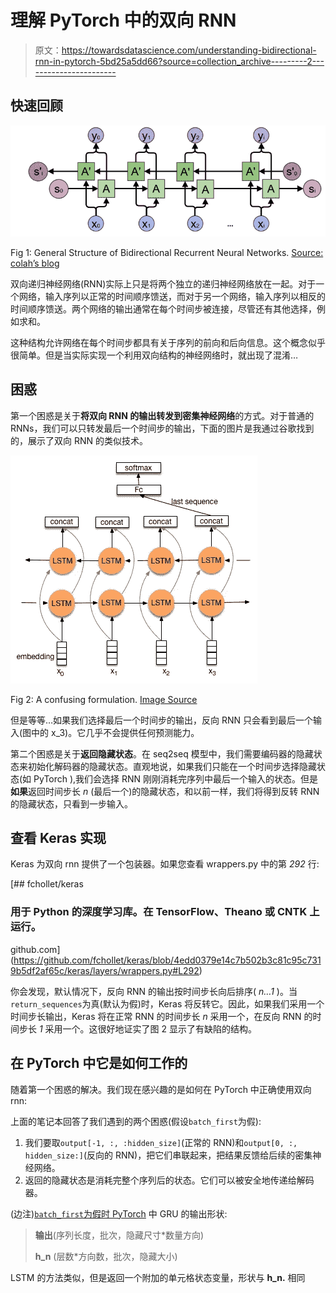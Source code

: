 # 理解 PyTorch 中的双向 RNN

> 原文：<https://towardsdatascience.com/understanding-bidirectional-rnn-in-pytorch-5bd25a5dd66?source=collection_archive---------2----------------------->

## 快速回顾

![](img/db1b3b6db88d3b162ae03e3d106682d5.png)

Fig 1: General Structure of Bidirectional Recurrent Neural Networks. [Source: colah’s blog](http://colah.github.io/posts/2015-09-NN-Types-FP/)

双向递归神经网络(RNN)实际上只是将两个独立的递归神经网络放在一起。对于一个网络，输入序列以正常的时间顺序馈送，而对于另一个网络，输入序列以相反的时间顺序馈送。两个网络的输出通常在每个时间步被连接，尽管还有其他选择，例如求和。

这种结构允许网络在每个时间步都具有关于序列的前向和后向信息。这个概念似乎很简单。但是当实际实现一个利用双向结构的神经网络时，就出现了混淆…

## 困惑

第一个困惑是关于**将双向 RNN 的输出转发到密集神经网络**的方式。对于普通的 RNNs，我们可以只转发最后一个时间步的输出，下面的图片是我通过谷歌找到的，展示了双向 RNN 的类似技术。

![](img/675c99c8b22a94fd52bcb017a50a48b2.png)

Fig 2: A confusing formulation. [Image Source](http://doc.paddlepaddle.org/develop/doc/_images/bi_lstm.jpg)

但是等等…如果我们选择最后一个时间步的输出，反向 RNN 只会看到最后一个输入(图中的 x_3)。它几乎不会提供任何预测能力。

第二个困惑是关于**返回隐藏状态**。在 seq2seq 模型中，我们需要编码器的隐藏状态来初始化解码器的隐藏状态。直观地说，如果我们只能在一个时间步选择隐藏状态(如 PyTorch ),我们会选择 RNN 刚刚消耗完序列中最后一个输入的状态。但是**如果**返回时间步长 *n* (最后一个)的隐藏状态，和以前一样，我们将得到反转 RNN 的隐藏状态，只看到一步输入。

## 查看 Keras 实现

Keras 为双向 rnn 提供了一个包装器。如果您查看 wrappers.py 中的第 *292* 行:

[](https://github.com/fchollet/keras/blob/4edd0379e14c7b502b3c81c95c7319b5df2af65c/keras/layers/wrappers.py#L292) [## fchollet/keras

### 用于 Python 的深度学习库。在 TensorFlow、Theano 或 CNTK 上运行。

github.com](https://github.com/fchollet/keras/blob/4edd0379e14c7b502b3c81c95c7319b5df2af65c/keras/layers/wrappers.py#L292) 

你会发现，默认情况下，反向 RNN 的输出按时间步长向后排序( *n…1* )。当`return_sequences`为真(默认为假)时，Keras 将反转它。因此，如果我们采用一个时间步长输出，Keras 将在正常 RNN 的时间步长 *n* 采用一个，在反向 RNN 的时间步长 *1* 采用一个。这很好地证实了图 2 显示了有缺陷的结构。

## 在 PyTorch 中它是如何工作的

随着第一个困惑的解决。我们现在感兴趣的是如何在 PyTorch 中正确使用双向 rnn:

上面的笔记本回答了我们遇到的两个困惑(假设`batch_first`为假):

1.  我们要取`output[-1, :, :hidden_size]`(正常的 RNN)和`output[0, :, hidden_size:]`(反向的 RNN)，把它们串联起来，把结果反馈给后续的密集神经网络。
2.  返回的隐藏状态是消耗完整个序列后的状态。它们可以被安全地传递给解码器。

(边注)[`batch_first`为假时 PyTorch](http://pytorch.org/docs/master/nn.html#torch.nn.GRU) 中 GRU 的输出形状:

> **输出**(序列长度，批次，隐藏尺寸*数量方向)
> 
> **h_n** (层数*方向数，批次，隐藏大小)

LSTM 的方法类似，但是返回一个附加的单元格状态变量，形状与 **h_n.** 相同